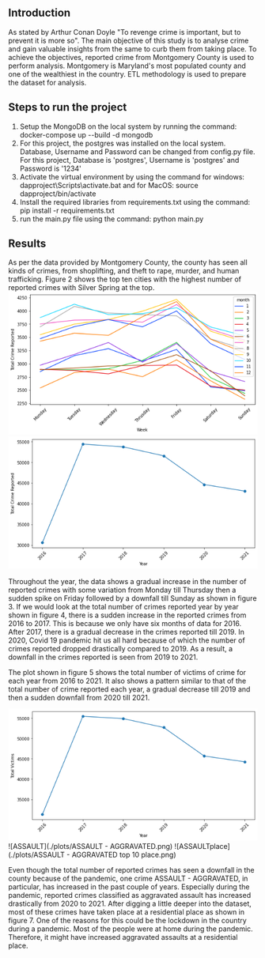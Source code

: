 

## Introduction
As stated by Arthur Conan Doyle "To revenge crime is important, but to prevent it is more so". The main objective of this study is to analyse crime and gain valuable insights from the same to curb them from taking place. To achieve the objectives, reported crime from Montgomery County is used to perform analysis. Montgomery is Maryland's most populated county and one of the wealthiest in the country. ETL methodology is used to prepare the dataset for analysis. 

## Steps to run the project

1. Setup the MongoDB on the local system by running the command: docker-compose up --build -d mongodb 
2. For this project, the postgres was installed on the local system. Database, Username and Password can be changed from 
config.py file. For this project, Database is 'postgres', Username is 'postgres' and Password is '1234'
3. Activate the virtual environment by using the command for windows: dapproject\Scripts\activate.bat and for MacOS: source dapproject/bin/activate
5. Install the required libraries from requirements.txt using the command: pip install -r requirements.txt
6. run the main.py file using the command: python main.py 


## Results
As per the data provided by Montgomery County, the county has seen all kinds of crimes, from shoplifting, and theft to rape, murder, and human trafficking. Figure 2 shows the top ten cities with the highest number of reported crimes with Silver Spring at the top.
![week](./plots/week.png)
![Image](./plots/year.png)

Throughout the year, the data shows a gradual increase in the number of reported crimes with some variation from Monday till Thursday then a sudden spike on Friday followed by a downfall till Sunday as shown in figure 3. If we would look at the total number of crimes reported year by year shown in figure 4, there is a sudden increase in the reported crimes from 2016 to 2017. This is because we only have six months of data for 2016. After 2017, there is a gradual decrease in the crimes reported till 2019. In 2020, Covid 19 pandemic hit us all hard because of which the number of crimes reported dropped drastically compared to 2019. As a result, a downfall in the crimes reported is seen from 2019 to 2021. 

The plot shown in figure 5 shows the total number of victims of crime for each year from 2016 to 2021. It also shows a pattern similar to that of the total number of crime reported each year, a gradual decrease till 2019 and then a sudden downfall from 2020 till 2021.

![victims_year](./plots/victims_year.png)
![ASSAULT](./plots/ASSAULT - AGGRAVATED.png)
![ASSAULTplace](./plots/ASSAULT - AGGRAVATED top 10 place.png)

Even though the total number of reported crimes has seen a downfall in the county because of the pandemic, one crime ASSAULT - AGGRAVATED, in particular, has increased in the past couple of years. Especially during the pandemic, reported crimes classified as aggravated assault has increased drastically from 2020 to 2021. After digging a little deeper into the dataset, most of these crimes have taken place at a residential place as shown in figure 7. One of the reasons for this could be the lockdown in the country during a pandemic. Most of the people were at home during the pandemic. Therefore, it might have increased aggravated assaults at a residential place.





